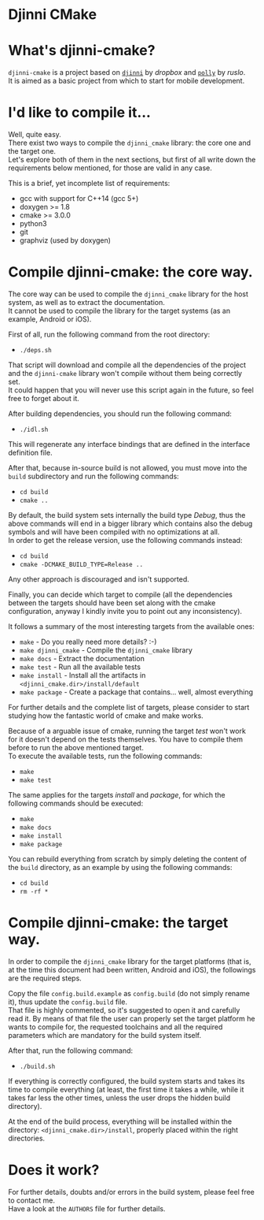 # Djinni CMake

# What's djinni-cmake?

`djinni-cmake` is a project based on
[`djinni`](https://github.com/dropbox/djinni) by _dropbox_ and
[`polly`](https://github.com/ruslo/polly) by _ruslo_.<br/>
It is aimed as a basic project from which to start for mobile development.

# I'd like to compile it...

Well, quite easy.<br/>
There exist two ways to compile the `djinni_cmake` library: the core one and
the target one.<br/>
Let's explore both of them in the next sections, but first of all write down
the requirements below mentioned, for those are valid in any case.

This is a brief, yet incomplete list of requirements:

* gcc with support for C++14 (gcc 5+)
* doxygen >= 1.8
* cmake >= 3.0.0
* python3
* git
* graphviz (used by doxygen)

# Compile djinni-cmake: the core way.

The core way can be used to compile the `djinni_cmake` library for the host
system, as well as to extract the documentation.<br/>
It cannot be used to compile the library for the target systems (as an
example, Android or iOS).

First of all, run the following command from the root directory:

* `./deps.sh`

That script will download and compile all the dependencies of the project and
the `djinni-cmake` library won't compile without them being correctly set.<br/>
It could happen that you will never use this script again in the future, so feel
free to forget about it.

After building dependencies, you should run the following command:

* `./idl.sh`

This will regenerate any interface bindings that are defined in the interface
definition file.

After that, because in-source build is not allowed, you must move into the
`build` subdirectory and run the following commands:

* `cd build`
* `cmake ..`

By default, the build system sets internally the build type _Debug_, thus the
above commands will end in a bigger library which contains also the debug
symbols and will have been compiled with no optimizations at all.<br/>
In order to get the release version, use the following commands instead:

* `cd build`
* `cmake -DCMAKE_BUILD_TYPE=Release ..`

Any other approach is discouraged and isn't supported.

Finally, you can decide which target to compile (all the dependencies between
the targets should have been set along with the cmake configuration, anyway I
kindly invite you to point out any inconsistency).

It follows a summary of the most interesting targets from the available ones:

* `make` - Do you really need more details? :-)
* `make djinni_cmake` - Compile the `djinni_cmake` library
* `make docs` - Extract the documentation
* `make test` - Run all the available tests
* `make install` - Install all the artifacts in `<djinni_cmake.dir>/install/default`
* `make package` - Create a package that contains... well, almost everything

For further details and the complete list of targets, please consider to start
studying how the fantastic world of cmake and make works.

Because of a arguable issue of cmake, running the target _test_ won't work for
it doesn't depend on the tests themselves. You have to compile them before to
run the above mentioned target.<br/>
To execute the available tests, run the following commands:

* `make`
* `make test`

The same applies for the targets _install_ and _package_, for which the
following commands should be executed:

* `make`
* `make docs`
* `make install`
* `make package`

You can rebuild everything from scratch by simply deleting the content of the
`build` directory, as an example by using the following commands:

* `cd build`
* `rm -rf *`

# Compile djinni-cmake: the target way.

In order to compile the `djinni_cmake` library for the target platforms (that
is, at the time this document had been written, Android and iOS), the
followings are the required steps.

Copy the file `config.build.example` as `config.build` (do not simply rename
it), thus update the `config.build` file.<br/>
That file is highly commented, so it's suggested to open it and carefully read
it. By means of that file the user can properly set the target platform he wants
to compile for, the requested toolchains and all the required parameters which
are mandatory for the build system itself.

After that, run the following command:

* `./build.sh`

If everything is correctly configured, the build system starts and takes its
time to compile everything (at least, the first time it takes a while, while it
takes far less the other times, unless the user drops the hidden build
directory).

At the end of the build process, everything will be installed within the
directory: `<djinni_cmake.dir>/install`, properly placed within the right
directories.

# Does it work?

For further details, doubts and/or errors in the build system, please feel free
to contact me.<br/>
Have a look at the `AUTHORS` file for further details.
